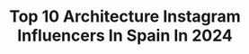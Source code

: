 ---
title: Top 10 Architecture Instagram Influencers In Spain In 2024
description: >-
  Find top architecture Instagram influencers in Spain in 2024. Most popular hashtags: #architecture #barcelona #arquitectura #interiordesign.
platform: Instagram
hits: 207
text_top: Analyze the most popular Instagram profiles on inBeat.
text_bottom: Our platform aggregates 207 Instagram influencers like this in Spain for you to work with.
profiles:
  - username: "yacoutzemmama"
    fullname: >-
      Yacout | ياقوت
    bio: >-
      Your fav gemini ♊️ Spain📍x Morocco 🏠 Safe place for everyone 🫶🏼 Architecture student 🏛️
    location: "Spain"
    followers: 31520
    engagement: 272
    commentsToLikes: 0.015769
    id: ck5c02jfdsb3v0i11g2e7jzoj
    verified: false
    hashtags: "#ccgirls, #capeclique, #ecofriendlyfashion, #yesstyley2k"
  - username: "ken4photo"
    fullname: >-
      Kenneth Albert📍Barcelona
    bio: >-
      ✈️ Explore the world 🚁 @djiglobal drone pilot 📷 Sharing architecture & travel experiences
    location: "Spain"
    followers: 56627
    engagement: 240
    commentsToLikes: 0.056572
    id: ck0w38xy1s6h60i19ackysa1v
    verified: false
    hashtags: "#descobreixcatalunya, #visitspain, #igerscatalunya, #living"
  - username: "ramon_esteve"
    fullname: >-
      Ramon Esteve
    bio: >-
      Founder of Ramon Esteve Studio. Architecture & Design "Places you would like to live in"
    location: "Spain"
    followers: 99051
    engagement: 120
    commentsToLikes: 0.011157
    id: ck1347xfev5my0i19ubp35g1s
    verified: false
    hashtags: "#archilovers, #lighting, #wabisabi, #balearicislands"
  - username: "himeraestudio"
    fullname: >-
      Himera Estudio
    bio: >-
      Architecture and interior design practice Creating and collecting timeless homes Vigo - Madrid
    location: "Spain"
    followers: 146914
    engagement: 51
    commentsToLikes: 0.008520
    id: ck55mmizk4a7k0i112x24g8jv
    verified: false
    hashtags: "#whiteandwood, #interi, #timelessinteriors, #architecturaldigest"
  - username: "coohuco"
    fullname: >-
      Inma Soria
    bio: >-
      T. ARCHITECT | INTERIOR DESIGNER ◻️Architecture & Design | @coohucostudio ◻️hello@coohuco.com | colaboraciones
    location: "Spain"
    followers: 161963
    engagement: 38
    commentsToLikes: 0.037930
    id: ck0ue4whekokz0i19qd9ink3p
    verified: false
    hashtags: "#adidasgazelle, #melacrear, #isdin, #colorstay"
  - username: "mesura.eu"
    fullname: >-
      MESURA
    bio: >-
      Interdisciplinary architecture studio
    location: "Spain"
    followers: 65735
    engagement: 23
    commentsToLikes: 0.001769
    id: ck0w3gpgbtbck0i19s5du6scs
    verified: false
    hashtags: "#newproject, #barcelona, #architecture, #interiordesign"
  - username: "marcplam"
    fullname: >-
      Ｍａｒｃ  Ｐｌà
    bio: >-
      📍Barcelona 💡Designer / Actor Design•Architecture•Photography•Travels•Fashion•Creativity 🇪🇸 🇵🇹 🇦🇩 🇫🇷 🇮🇹 🇨🇭 🇩🇪 🇬🇧 🇧🇪 🇳🇱 🇬🇷 🇹🇷 🇪🇬 🇯🇴 🇻🇳 🇨🇳 🇵🇭 🇹🇭 🇸🇨 🇺🇸
    location: "Spain"
    followers: 6359
    engagement: 1077
    commentsToLikes: 0.044978
    id: ck15uzxdlp97j0i19rabrc07y
    verified: false
    hashtags: "#friday, #picoftheday, #menstyleguide, #instastyle"
  - username: "jasmine.moon_"
    fullname: >-
      jas 🧿 ☽
    bio: >-
      Founder & CEO @jun.ibiza Architecture, Design & Creative Direction
    location: "Spain"
    followers: 11515
    engagement: 569
    commentsToLikes: 0.031475
    id: ck14jaczhjc0l0i19nsbzpn0l
    verified: false
    hashtags: ""
  - username: "migmacia"
    fullname: >-
      Miguel
    bio: >-
      Burgos , lugares y el 🌍 alrededor. Travel....📸 Streets & Architecture.
    location: "Spain"
    followers: 2578
    engagement: 2036
    commentsToLikes: 0.069015
    id: ck8sywr4ambbr0j78pmhcrdub
    verified: false
    hashtags: "#cylesvida, #estaes, #architecture, #alluring"
  - username: "acampobaeza"
    fullname: >-
      Alberto Campo Baeza
    bio: >-
      PhD Architect. Professor at the Madrid School of Architecture, ETSAM. Full Member to the Royal Academy of Fine Arts of San Fernando of Spain.
    location: "Spain"
    followers: 33675
    engagement: 685
    commentsToLikes: 0.005329
    id: ck15sd3y2ceiz0i19lnjk5bxo
    verified: false
    hashtags: "#ufv, #albertocampobaeza, #maquetas, #polideportivo"
---
